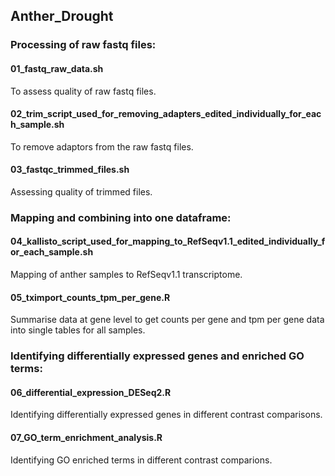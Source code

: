 ## Anther_Drought

### Processing of raw fastq files:

#### 01_fastq_raw_data.sh
To assess quality of raw fastq files.
#### 02_trim_script_used_for_removing_adapters_edited_individually_for_each_sample.sh
To remove adaptors from the raw fastq files.
#### 03_fastqc_trimmed_files.sh
Assessing quality of trimmed files.

### Mapping and combining into one dataframe:

#### 04_kallisto_script_used_for_mapping_to_RefSeqv1.1_edited_individually_for_each_sample.sh
Mapping of anther samples to RefSeqv1.1 transcriptome.
#### 05_tximport_counts_tpm_per_gene.R
Summarise data at gene level to get counts per gene and tpm per gene data into single tables for all samples.

### Identifying differentially expressed genes and enriched GO terms:

#### 06_differential_expression_DESeq2.R
Identifying differentially expressed genes in different contrast comparisons. 
#### 07_GO_term_enrichment_analysis.R
Identifying GO enriched terms in different contrast comparions.
